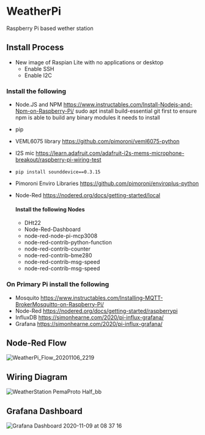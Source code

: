 # WeatherPi
Raspberry Pi based wether station

## Install Process
- New image of Raspian Lite with no applications or desktop
  - Enable SSH
  - Enable I2C
  
### Install the following
- Node.JS and NPM https://www.instructables.com/Install-Nodejs-and-Npm-on-Raspberry-Pi/ sudo apt install build-essential git first to ensure npm is able to build any binary modules it needs to install
- pip
- VEML6075 library https://github.com/pimoroni/veml6075-python
- I2S mic https://learn.adafruit.com/adafruit-i2s-mems-microphone-breakout/raspberry-pi-wiring-test
- `pip install sounddevice==0.3.15`
- Pimoroni Enviro Libraries https://github.com/pimoroni/enviroplus-python
- Node-Red https://nodered.org/docs/getting-started/local

  #### Install the following Nodes
  - DHt22
  - Node-Red-Dashboard
  - node-red-node-pi-mcp3008
  - node-red-contrib-python-function
  - node-red-contrib-counter
  - node-red-contrib-bme280
  - node-red-contrib-msg-speed
  - node-red-contrib-msg-speed

### On Primary Pi install the following
- Mosquito https://www.instructables.com/Installing-MQTT-BrokerMosquitto-on-Raspberry-Pi/ 
- Node-Red https://nodered.org/docs/getting-started/raspberrypi
- InfluxDB https://simonhearne.com/2020/pi-influx-grafana/
- Grafana https://simonhearne.com/2020/pi-influx-grafana/

## Node-Red Flow
![WeatherPi_Flow_20201106_2219](https://user-images.githubusercontent.com/5247403/100123009-fa45e980-2e71-11eb-98a8-1149db2b5cda.png)

## Wiring Diagram
![WeatherStation PemaProto Half_bb](https://user-images.githubusercontent.com/5247403/100123667-ad164780-2e72-11eb-8061-ee044636ece5.png)

## Grafana Dashboard
![Grafana Dashboard 2020-11-09 at 08 37 16](https://user-images.githubusercontent.com/5247403/98518170-f194c700-2266-11eb-9a6c-9aa087cb88b6.png)
